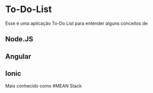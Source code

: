 # To-Do-List

Esse é uma aplicação To-Do List para entender alguns conceitos de 
## Node.JS
## Angular
## Ionic
Mais conhecido como #MEAN Stack
